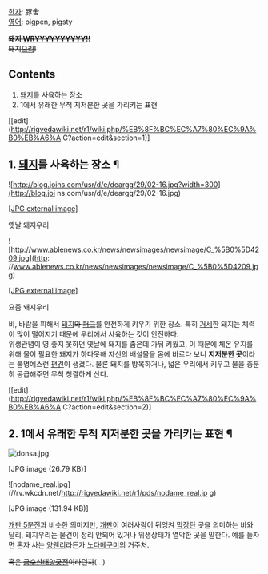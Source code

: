 [한자](%ED%95%9C%EC%9E%90.md): 豚舍  
[영어](%EC%98%81%EC%96%B4.md): pigpen, pigsty

**<del>돼지 [WRYYYYYYYYYY](WRYYYYYYYYYY.md)!!</del>**  
<del>돼지[으리](%EC%9C%BC%EB%A6%AC.md)!</del>  

## Contents

    

1. [돼지](%EB%8F%BC%EC%A7%80.md)를 사육하는 장소 
2. 1에서 유래한 무척 지저분한 곳을 가리키는 표현 

[[edit](http://rigvedawiki.net/r1/wiki.php/%EB%8F%BC%EC%A7%80%EC%9A%B0%EB%A6%A
C?action=edit&section=1)]

## 1. [돼지](%EB%8F%BC%EC%A7%80.md)를 사육하는 장소 ¶

![http://blog.joins.com/usr/d/e/deargg/29/02-16.jpg?width=300](http://blog.joi
ns.com/usr/d/e/deargg/29/02-16.jpg)

[[JPG external image]](http://blog.joins.com/usr/d/e/deargg/29/02-16.jpg)

  
옛날 돼지우리

  

![http://www.ablenews.co.kr/news/newsimages/newsimage/C_%5B0%5D4209.jpg](http:
//www.ablenews.co.kr/news/newsimages/newsimage/C_%5B0%5D4209.jpg)

[[JPG external
image]](http://www.ablenews.co.kr/news/newsimages/newsimage/C_%5B0%5D4209.jpg)

  
요즘 돼지우리

  

비, 바람을 피해서 [돼지](%EB%8F%BC%EC%A7%80.md)<del>와
[퍼그](%ED%8D%BC%EA%B7%B8.md)</del>를 안전하게 키우기 위한 장소. 특히
[거세](%EA%B1%B0%EC%84%B8.md)한 돼지는 체력이 많이 떨어지기 때문에 우리에서 사육하는 것이 안전하다.  
위생관념이 영 좋지 못하던 옛날에 돼지를 좁은데 가둬 키웠고, 이 때문에 체온 유지를 위해 물이 필요한 돼지가 하다못해 자신의 배설물을 몸에
바르다 보니 **지저분한 곳**이라는 불명예스런 [편견](%ED%8E%B8%EA%B2%AC.md)이 생겼다. 물론 돼지를 방목하거나,
넓은 우리에서 키우고 물을 충분히 공급해주면 무척 청결하게 산다.

  

[[edit](http://rigvedawiki.net/r1/wiki.php/%EB%8F%BC%EC%A7%80%EC%9A%B0%EB%A6%A
C?action=edit&section=2)]

## 2. 1에서 유래한 무척 지저분한 곳을 가리키는 표현 ¶

![donsa.jpg](//rv.wkcdn.net/http://rigvedawiki.net/r1/pds/donsa.jpg)

[JPG image (26.79 KB)]

![nodame_real.jpg](//rv.wkcdn.net/http://rigvedawiki.net/r1/pds/nodame_real.jp
g)

[JPG image (131.94 KB)]

  

[개판 5분전](%EA%B0%9C%ED%8C%90%205%EB%B6%84%EC%A0%84.md)과 비슷한 의미지만,
[개판](%EA%B0%9C%ED%8C%90.md)이 여러사람이 뒤엉켜 [막장](%EB%A7%89%EC%9E%A5.md)탄 곳을
의미하는 바와 달리, 돼지우리는 물건이 정리 안되어 있거나 위생상태가 열악한 곳을 말한다. 예를 들자면 혼자 사는 [양웬리](%EC%96%91%20%EC%9B%AC%EB%A6%AC.md)라든가 [노다메구미](%EB%85%B8%EB%8B%A4%20%EB%A9%94%EA%B5%AC%EB%AF%B8.md)의 거주처.

  

<del>혹은 [금수산태양궁전](%EA%B8%88%EC%88%98%EC%82%B0%ED%83%9C%EC%96%91%EA%B6%81%EC%A0%84.md)이라던지</del>(...)

